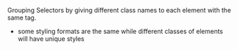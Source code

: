 Grouping Selectors by giving different class names to each element with the same tag.

- some styling formats are the same while different classes of elements will have unique styles
